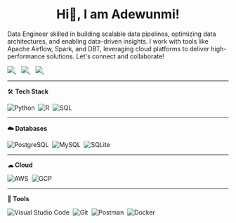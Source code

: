 <h1 align='center'>Hi👋, I am Adewunmi!</h1>
<p>Data Engineer skilled in building scalable data pipelines, optimizing data architectures, and enabling data-driven insights. I work with tools like Apache Airflow, Spark, and DBT, leveraging cloud platforms to deliver high-performance solutions. Let's connect and collaborate!</p>

<p>
<a href="mailto:adewunmioluwaseyi98@gmail.com">
  <img src="https://img.shields.io/badge/gmail-%23D14836.svg?&style=for-the-badge&logo=gmail&logoColor=white" />
</a>&nbsp;&nbsp;
<a href="https://twitter.com/Adewunmi1030">
  <img src="https://img.shields.io/badge/twitter-%231DA1F2.svg?&style=for-the-badge&logo=twitter&logoColor=white" />
</a>&nbsp;&nbsp;
<a href="https://www.linkedin.com/in/adewunmi-olaniyi/">
  <img src="https://img.shields.io/badge/linkedin-%230077B5.svg?&style=for-the-badge&logo=linkedin&logoColor=white" />
</a>&nbsp;&nbsp;
</p>

---

🛠 <b>Tech Stack</b>

![Python](https://img.shields.io/badge/Python-3670A0?style=for-the-badge&logo=python&logoColor=FFD43B)&nbsp;
![R](https://img.shields.io/badge/-R-323330?style=for-the-badge&logo=R)&nbsp;
![SQL](https://img.shields.io/badge/-SQL-323330?style=for-the-badge&logo=sql&logoColor=white)&nbsp;

---
<b>☁️ Databases</b>

![PostgreSQL](https://img.shields.io/badge/postgresql-blue.svg?style=for-the-badge&logo=postgresql&logoColor=white)&nbsp;
![MySQL](https://img.shields.io/badge/mysql-00758F.svg?style=for-the-badge&logo=mysql&logoColor=F19011)&nbsp;
![SQLite](https://img.shields.io/badge/sqlite-%2307405e.svg?style=for-the-badge&logo=sqlite)&nbsp;

---
**☁ Cloud**

![AWS](https://img.shields.io/badge/AWS-323330?style=for-the-badge&logo=amazonwebservices&logoColor=FF9900)&nbsp;
![GCP](https://img.shields.io/badge/GCP-323330?style=for-the-badge&logo=googlecloud&logoColor=FF9900)&nbsp;

---
**🧰 Tools**

![Visual Studio Code](https://img.shields.io/badge/VS%20Code-05122A?style=for-the-badge&logo=visual-studio-code&logoColor=007ACC)&nbsp;
![Git](https://img.shields.io/badge/-Git-05122A?style=for-the-badge&logo=git)&nbsp;
![Postman](https://img.shields.io/badge/Postman-FF6C37?style=for-the-badge&logo=postman&logoColor=white)&nbsp;
![Docker](https://img.shields.io/badge/Docker-2496ED?style=for-the-badge&logo=docker&logoColor=white)&nbsp;
###

<!--
**protechanalysis/protechanalysis** is a ✨ _special_ ✨ repository because its `README.md` (this file) appears on your GitHub profile.

Here are some ideas to get you started:

- 🔭 I’m currently working on ...
- 🌱 I’m currently learning ...
- 👯 I’m looking to collaborate on ...
- 🤔 I’m looking for help with ...
- 💬 Ask me about ...
- 📫 How to reach me: ...
- 😄 Pronouns: ...
- ⚡ Fun fact: ...
-->
